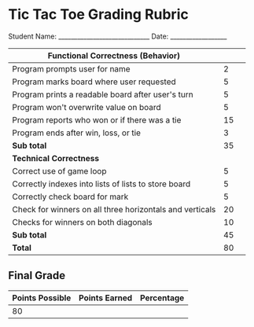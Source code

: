 # Tic Tac Toe Grading Rubric

Student Name: _____________________________ Date: __________________

| **Functional Correctness (Behavior)**                                |     | |
| --------------------------------------------------------------- |-----| -- |
| Program prompts user for name | 2   | |
| Program marks board where user requested| 5 | |
| Program prints a readable board after user's turn| 5 | |
| Program won't overwrite value on board | 5   | |
| Program reports who won or if there was a tie             | 15  | |
| Program ends after win, loss, or tie       | 3  | |
| **Sub total**                                                   | 35  | |
| **Technical Correctness**                                    |     | |
| Correct use of game loop                                        | 5  | |
| Correctly indexes into lists of lists to store board            | 5  | |
| Correctly check board for mark                                  | 5  | |
| Check for winners on all three horizontals and verticals        | 20  | |
| Checks for winners on both diagonals                            | 10  | |
| **Sub total**                                                   | 45  | |
| **Total**                                                       | 80 | |


## Final Grade

| **Points Possible** | **Points Earned** | Percentage |
| --- | --- | --- |
| 80 |     |     |
